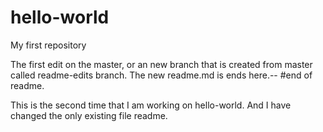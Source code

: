 # hello-world
My first repository

The first edit on the master, or an new branch that is created from master called readme-edits branch.
The new readme.md is ends here.--
#end of readme.

This is the second time that I am working on hello-world.
And I have changed the only existing file readme.